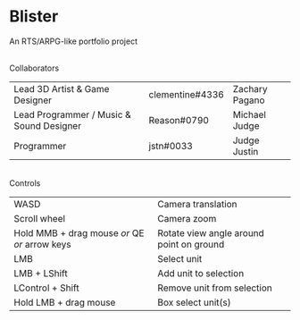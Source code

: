 # Blister
An RTS/ARPG-like portfolio project

<br />
Collaborators
<table>
  <tr>
    <td>Lead 3D Artist & Game Designer</td>
    <td>clementine#4336</td>
    <td>Zachary Pagano</td>
  </tr>
  <tr>
    <td>Lead Programmer / Music & Sound Designer</td>
    <td>Reason#0790</td>
    <td>Michael Judge</td>
  </tr>
  <tr>
    <td>Programmer</td>
    <td>jstn#0033</td>
    <td>Judge Justin</td>
  </tr>
</table>
<br />
Controls
<table>
  <tr>
    <td>WASD</td>
    <td>Camera translation</td>
  </tr>
  <tr>
    <td>Scroll wheel</td>
    <td>Camera zoom</td>
  </tr>
  <tr>
    <td>Hold MMB + drag mouse <i>or</i> QE <i>or</i> arrow keys</td>
    <td>Rotate view angle around point on ground</td>
  </tr>
  <tr>
    <td>LMB</td>
    <td>Select unit</td>
  </tr>
  <tr>
    <td>LMB + LShift</td>
    <td>Add unit to selection</td>
  </tr>
  <tr>
    <td>LControl + Shift</td>
    <td>Remove unit from selection</td>
  </tr>
  <tr>
    <td>Hold LMB + drag mouse</td>
    <td>Box select unit(s)</td>
  </tr>
</table>
